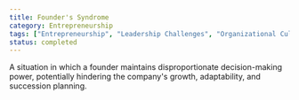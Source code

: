 ```yaml
---
title: Founder's Syndrome
category: Entrepreneurship
tags: ["Entrepreneurship", "Leadership Challenges", "Organizational Culture", "Startup Management"]
status: completed
---
```

A situation in which a founder maintains disproportionate decision-making power, potentially hindering the company's growth, adaptability, and succession planning.